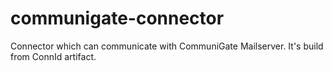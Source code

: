 # communigate-connector

Connector which can communicate with CommuniGate Mailserver. It's build from ConnId artifact.
